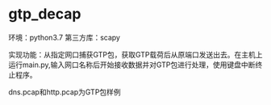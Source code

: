 # gtp_decap
环境：python3.7
第三方库：scapy

实现功能：从指定网口捕获GTP包，获取GTP载荷后从原端口发送出去。在主机上运行main.py,输入网口名称后开始接收数据并对GTP包进行处理，使用键盘中断终止程序。

dns.pcap和http.pcap为GTP包样例
